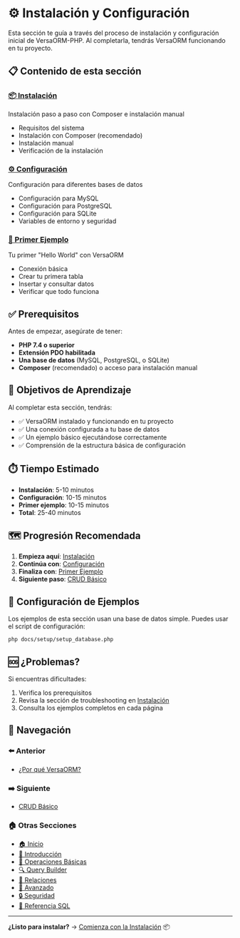 # ⚙️ Instalación y Configuración

Esta sección te guía a través del proceso de instalación y configuración inicial de VersaORM-PHP. Al completarla, tendrás VersaORM funcionando en tu proyecto.

## 📋 Contenido de esta sección

### [📦 Instalación](instalacion.md)
Instalación paso a paso con Composer e instalación manual
- Requisitos del sistema
- Instalación con Composer (recomendado)
- Instalación manual
- Verificación de la instalación

### [⚙️ Configuración](configuracion.md)
Configuración para diferentes bases de datos
- Configuración para MySQL
- Configuración para PostgreSQL
- Configuración para SQLite
- Variables de entorno y seguridad

### [🚀 Primer Ejemplo](primer-ejemplo.md)
Tu primer "Hello World" con VersaORM
- Conexión básica
- Crear tu primera tabla
- Insertar y consultar datos
- Verificar que todo funciona

## ✅ Prerequisitos

Antes de empezar, asegúrate de tener:
- **PHP 7.4 o superior**
- **Extensión PDO habilitada**
- **Una base de datos** (MySQL, PostgreSQL, o SQLite)
- **Composer** (recomendado) o acceso para instalación manual

## 🎯 Objetivos de Aprendizaje

Al completar esta sección, tendrás:
- ✅ VersaORM instalado y funcionando en tu proyecto
- ✅ Una conexión configurada a tu base de datos
- ✅ Un ejemplo básico ejecutándose correctamente
- ✅ Comprensión de la estructura básica de configuración

## ⏱️ Tiempo Estimado

- **Instalación**: 5-10 minutos
- **Configuración**: 10-15 minutos
- **Primer ejemplo**: 10-15 minutos
- **Total**: 25-40 minutos

## 🗺️ Progresión Recomendada

1. **Empieza aquí**: [Instalación](instalacion.md)
2. **Continúa con**: [Configuración](configuracion.md)
3. **Finaliza con**: [Primer Ejemplo](primer-ejemplo.md)
4. **Siguiente paso**: [CRUD Básico](../03-basico/README.md)

## 🔧 Configuración de Ejemplos

Los ejemplos de esta sección usan una base de datos simple. Puedes usar el script de configuración:

```bash
php docs/setup/setup_database.php
```

## 🆘 ¿Problemas?

Si encuentras dificultades:
1. Verifica los prerequisitos
2. Revisa la sección de troubleshooting en [Instalación](instalacion.md)
3. Consulta los ejemplos completos en cada página

## 🧭 Navegación

### ⬅️ Anterior
- [¿Por qué VersaORM?](../01-introduccion/por-que-versaorm.md)

### ➡️ Siguiente
- [CRUD Básico](../03-basico/README.md)

### 🏠 Otras Secciones
- [🏠 Inicio](../README.md)
- [📖 Introducción](../01-introduccion/README.md)
- [🔧 Operaciones Básicas](../03-basico/README.md)
- [🔍 Query Builder](../04-query-builder/README.md)
- [🔗 Relaciones](../05-relaciones/README.md)
- [🚀 Avanzado](../06-avanzado/README.md)
- [🔒 Seguridad](../07-seguridad-tipado/README.md)
- [📖 Referencia SQL](../08-referencia-sql/README.md)

---

**¿Listo para instalar?** → [Comienza con la Instalación](instalacion.md) 📦
